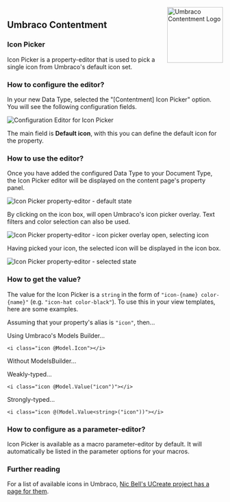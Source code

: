 <img src="../assets/img/logo.png" alt="Umbraco Contentment Logo" title="A shoebox of Umbraco happiness." height="130" align="right">

## Umbraco Contentment

### Icon Picker

Icon Picker is a property-editor that is used to pick a single icon from Umbraco's default icon set.


### How to configure the editor?

In your new Data Type, selected the "[Contentment] Icon Picker" option. You will see the following configuration fields.

![Configuration Editor for Icon Picker](icon-picker--configuration-editor.png)

The main field is **Default icon**, with this you can define the default icon for the property.


### How to use the editor?

Once you have added the configured Data Type to your Document Type, the Icon Picker editor will be displayed on the content page's property panel.

![Icon Picker property-editor - default state](icon-picker--property-editor-01.png)

By clicking on the icon box, will open Umbraco's icon picker overlay. Text filters and color selection can also be used.

![Icon Picker property-editor - icon picker overlay open, selecting icon](icon-picker--property-editor-02.png)

Having picked your icon, the selected icon will be displayed in the icon box.

![Icon Picker property-editor - selected state](icon-picker--property-editor-03.png)


### How to get the value?

The value for the Icon Picker is a `string` in the form of `"icon-{name} color-{name}"` (e.g. `"icon-hat color-black"`). To use this in your view templates, here are some examples.

Assuming that your property's alias is `"icon"`, then...

Using Umbraco's Models Builder...

```cshtml
<i class="icon @Model.Icon"></i>
```

Without ModelsBuilder...

Weakly-typed...

```cshtml
<i class="icon @Model.Value("icon")"></i>
```

Strongly-typed...

```cshtml
<i class="icon @(Model.Value<string>("icon"))"></i>
```


### How to configure as a parameter-editor?

Icon Picker is available as a macro parameter-editor by default. It will automatically be listed in the parameter options for your macros.


### Further reading

For a list of available icons in Umbraco, [Nic Bell's UCreate project has a page for them](https://nicbell.github.io/ucreate/icons.html).
